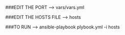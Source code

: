 ###EDIT THE PORT --> 
vars/vars.yml

###EDIT THE HOSTS FILE --> 
hosts

###TO RUN --> 
ansible-playbook plybook.yml -i hosts
